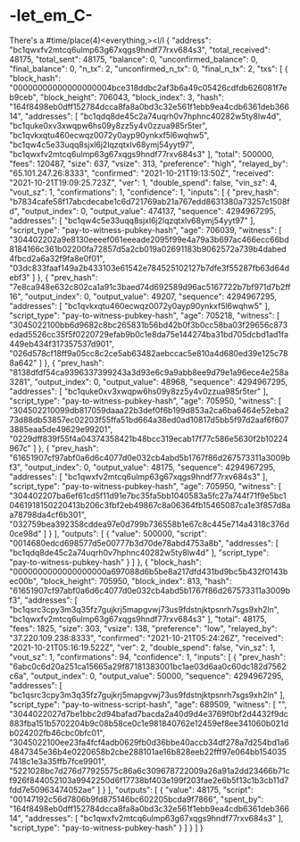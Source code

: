 # -let_em_C-
There's a #time/place(4)&lt;everything,>&lt;l\/l
{
  "address": "bc1qwxfv2mtcq6ulmp63g67xqgs9hndf77rxv684s3",
  "total_received": 48175,
  "total_sent": 48175,
  "balance": 0,
  "unconfirmed_balance": 0,
  "final_balance": 0,
  "n_tx": 2,
  "unconfirmed_n_tx": 0,
  "final_n_tx": 2,
  "txs": [
    {
      "block_hash": "00000000000000000004bce318ddbc2af3b6a49c05426cdfdb626081f7eb9ceb",
      "block_height": 706043,
      "block_index": 3,
      "hash": "164f8498eb0dff152784dcca8fa8a0bd3c32e561f1ebb9ea4cdb6361deb36614",
      "addresses": [
        "bc1qdq8de45c2a74uqrh0v7hphnc40282w5ty8lw4d",
        "bc1quke0xv3xwqpw6hs09y8zz5y4v0zzua985r5ter",
        "bc1qvkxqtu460ecwqz0072y0ayp90ynkxf5l6wqhw5",
        "bc1qw4c5e33uqq8sjxl6j2lqzqtxlv68ymj54yyt97",
        "bc1qwxfv2mtcq6ulmp63g67xqgs9hndf77rxv684s3"
      ],
      "total": 500000,
      "fees": 120487,
      "size": 637,
      "vsize": 313,
      "preference": "high",
      "relayed_by": "65.101.247.26:8333",
      "confirmed": "2021-10-21T19:13:50Z",
      "received": "2021-10-21T19:09:25.723Z",
      "ver": 1,
      "double_spend": false,
      "vin_sz": 4,
      "vout_sz": 1,
      "confirmations": 1,
      "confidence": 1,
      "inputs": [
        {
          "prev_hash": "b7834cafe58f17abcdecabe1c6d721769ab21a767edd8631380a73257c1508fd",
          "output_index": 0,
          "output_value": 474137,
          "sequence": 4294967295,
          "addresses": [
            "bc1qw4c5e33uqq8sjxl6j2lqzqtxlv68ymj54yyt97"
          ],
          "script_type": "pay-to-witness-pubkey-hash",
          "age": 706039,
          "witness": [
            "304402202a9e8130eeeef061eeeade2095f99e4a79a3b697ac466ecc66bd8184166c361b02200fa72857d5a2cb019a02691183b9062572a739b4dabed4fbcd2a6a32f9fa8e0f01",
            "03dc833faaf149a2b433103e61542e784525102127b7dfe3f55287fb63d64debf3"
          ]
        },
        {
          "prev_hash": "7e8ca948e632c802ca1a91c3baed74d692589d96ac5167722b7bf971d7b2ff16",
          "output_index": 0,
          "output_value": 49207,
          "sequence": 4294967295,
          "addresses": [
            "bc1qvkxqtu460ecwqz0072y0ayp90ynkxf5l6wqhw5"
          ],
          "script_type": "pay-to-witness-pubkey-hash",
          "age": 705218,
          "witness": [
            "3045022100bb6d9682c8bc265831b56bd42b0f3b0cc58ba03f29656c873edad5526cc35f5f0220729efab9b0c1e8da75e144274ba31bd705dcbd1ad1fa449eb434f317357537d901",
            "026d578cf18ff9a05cc8c2ce5ab63482aebccac5e810a4d680ed39e125c788a642"
          ]
        },
        {
          "prev_hash": "8138dfdf54ca9396337399243a3d93e6c9a9abb8ee9d79e1a96ece4e258a3281",
          "output_index": 0,
          "output_value": 48968,
          "sequence": 4294967295,
          "addresses": [
            "bc1quke0xv3xwqpw6hs09y8zz5y4v0zzua985r5ter"
          ],
          "script_type": "pay-to-witness-pubkey-hash",
          "age": 705950,
          "witness": [
            "304502210099db817059daaa22b3def0f6b199d853a2ca6ba6464e52eba273d88db53857ec02203f55ffa51bd664a38ed0ad10817d5bb5f97d2aaf6f6073885eaa5de49629e99201",
            "0229dff839f55f4a04374358421b48bcc319ecab17f77c586e5630f2b10224967c"
          ]
        },
        {
          "prev_hash": "61651907cf97abf0a6d6c4077d0e032cb4abd5b1767f86d267573311a3009bf3",
          "output_index": 0,
          "output_value": 48175,
          "sequence": 4294967295,
          "addresses": [
            "bc1qwxfv2mtcq6ulmp63g67xqgs9hndf77rxv684s3"
          ],
          "script_type": "pay-to-witness-pubkey-hash",
          "age": 705950,
          "witness": [
            "304402207ba6ef61cd5f11d91e7bc35fa5bb1040583a5fc27a744f71f9e5bc10461918150220413b206c3fbf2eb49867c8a06364fb15465087ca1e3f857d8aa78798da4cf6b301",
            "032759bea392358cddea97e0d799b736558b1e67c8c445e714a4318c376d0ce98d"
          ]
        }
      ],
      "outputs": [
        {
          "value": 500000,
          "script": "0014680edcd698577d5e00777b3d70de78abd4753a8b",
          "addresses": [
            "bc1qdq8de45c2a74uqrh0v7hphnc40282w5ty8lw4d"
          ],
          "script_type": "pay-to-witness-pubkey-hash"
        }
      ]
    },
    {
      "block_hash": "0000000000000000000a697088d6b5be8a217dfd431bd9bc5b432f0143bec00b",
      "block_height": 705950,
      "block_index": 813,
      "hash": "61651907cf97abf0a6d6c4077d0e032cb4abd5b1767f86d267573311a3009bf3",
      "addresses": [
        "bc1qsrc3cpy3m3q35fz7gujkrj5mapgvwj73us9fdstnjktpsnrh7sgs9xh2ln",
        "bc1qwxfv2mtcq6ulmp63g67xqgs9hndf77rxv684s3"
      ],
      "total": 48175,
      "fees": 1825,
      "size": 303,
      "vsize": 138,
      "preference": "low",
      "relayed_by": "37.220.109.238:8333",
      "confirmed": "2021-10-21T05:24:26Z",
      "received": "2021-10-21T05:16:19.522Z",
      "ver": 2,
      "double_spend": false,
      "vin_sz": 1,
      "vout_sz": 1,
      "confirmations": 94,
      "confidence": 1,
      "inputs": [
        {
          "prev_hash": "6abc0c6d20a251ca15665a29f87181383001bc1ae03d6aa0c60dc182d7562c6a",
          "output_index": 0,
          "output_value": 50000,
          "sequence": 4294967295,
          "addresses": [
            "bc1qsrc3cpy3m3q35fz7gujkrj5mapgvwj73us9fdstnjktpsnrh7sgs9xh2ln"
          ],
          "script_type": "pay-to-witness-script-hash",
          "age": 689509,
          "witness": [
            "",
            "3044022027d7be1bbc2d94bafad7bacda2a40d9d4e3769f0bf2d4432f9dc883fba151b5702204b9c08b58ce0c1e981840762e12459ef8ee341060b021db024202fb46cbc0bfc01",
            "3045022100ee23fa4fcf4adb0629fb0d36bbe40accb34df278a7d254bd1a64847345e36b4e0220658b2cbe288101ae16b828eeb22fff97e064bb1540357418c1e3a35ffb7fce9901",
            "5221028bc7d276d77925575c86a6c309678722009a26a91a2dd23466b71cf926f844052103a9942250d6f17738bf403e199f203fae2e6b5f13c1b3cb11d7fdd7e50963474052ae"
          ]
        }
      ],
      "outputs": [
        {
          "value": 48175,
          "script": "00147192c56d7806b9fd875146bc602205bcda9f7866",
          "spent_by": "164f8498eb0dff152784dcca8fa8a0bd3c32e561f1ebb9ea4cdb6361deb36614",
          "addresses": [
            "bc1qwxfv2mtcq6ulmp63g67xqgs9hndf77rxv684s3"
          ],
          "script_type": "pay-to-witness-pubkey-hash"
        }
      ]
    }
  ]
}
